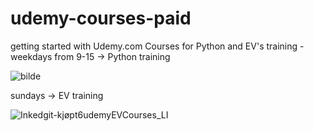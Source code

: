 # udemy-courses-paid
getting started with Udemy.com Courses for Python and EV's training - weekdays from 9-15 -> Python training

![bilde](https://user-images.githubusercontent.com/103030864/198264855-bfd1de73-4ee6-4ff9-b3e8-217084132cc1.png)



sundays -> EV training

![Inkedgit-kjøpt6udemyEVCourses_LI](https://user-images.githubusercontent.com/103030864/196753973-efd78dce-d6c1-45f1-8aa7-290fe2ae8764.jpg)
